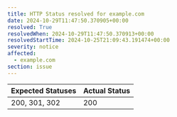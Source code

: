 ```yaml
---
title: HTTP Status resolved for example.com
date: 2024-10-29T11:47:50.370905+00:00
resolved: True
resolvedWhen: 2024-10-29T11:47:50.370913+00:00
resolvedStartTime: 2024-10-25T21:09:43.191474+00:00
severity: notice
affected:
  - example.com
section: issue
---
```


| Expected Statuses | Actual Status  |
|-------------------|----------------|
| 200, 301, 302 | 200 |
